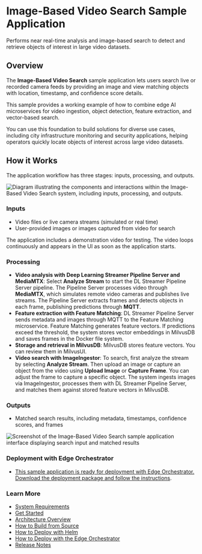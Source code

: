 # Image-Based Video Search Sample Application

<!--REQUIRED: Add a short description without including the name of the RI/Application/microservice in the description. Ensure it's at least 50 characters (excluding spaces) and doesn't exceed 150 characters (excluding spaces). This will enable the content to be properly displayed in the catalog's card layout.-->

Performs near real-time analysis and image-based search to detect and retrieve
objects of interest in large video datasets.

## Overview

The **Image-Based Video Search** sample application lets users search live or
recorded camera feeds by providing an image and view matching objects with
location, timestamp, and confidence score details.

This sample provides a working example of how to combine edge AI microservices
for video ingestion, object detection, feature extraction, and vector-based
search.

You can use this foundation to build solutions for diverse use cases, including
city infrastructure monitoring and security applications, helping operators
quickly locate objects of interest across large video datasets.

## How it Works

The application workflow has three stages: inputs, processing, and outputs.

![Diagram illustrating the components and interactions within the Image-Based Video Search system, including inputs, processing, and outputs.](_images/architecture_simplified.png)

### Inputs

- Video files or live camera streams (simulated or real time)
- User-provided images or images captured from video for search

The application includes a demonstration video for testing. The video loops
continuously and appears in the UI as soon as the application starts.

### Processing

- **Video analysis with Deep Learning Streamer Pipeline Server and MediaMTX**:
  Select **Analyze Stream** to start the DL Streamer Pipeline Server pipeline.
  The Pipeline Server processes video through **MediaMTX**, which simulates
  remote video cameras and publishes live streams. The Pipeline Server extracts
  frames and detects objects in each frame, publishing predictions through
  **MQTT**.
- **Feature extraction with Feature Matching**: DL Streamer Pipeline Server
  sends metadata and images through MQTT to the Feature Matching microservice.
  Feature Matching generates feature vectors. If predictions exceed the
  threshold, the system stores vector embeddings in MilvusDB and saves frames in
  the Docker file system.
- **Storage and retrieval in MilvusDB**: MilvusDB stores feature vectors. You
  can review them in MilvusUI.
- **Video search with ImageIngestor**: To search, first analyze the stream by
  selecting **Analyze Stream**. Then upload an image or capture an object from
  the video using **Upload Image** or **Capture Frame**. You can adjust the
  frame to capture a specific object. The system ingests images via
  ImageIngestor, processes them with DL Streamer Pipeline Server, and matches
  them against stored feature vectors in MilvusDB.

### Outputs

- Matched search results, including metadata, timestamps, confidence scores, and
  frames

![Screenshot of the Image-Based Video Search sample application interface displaying search input and matched results](_images/imagesearch2.png)

### Deployment with Edge Orchestrator

- [This sample application is ready for deployment with Edge Orchestrator. Download the deployment package and follow the instructions](how-to-deploy-edge-orchestrator.md).

### Learn More

- [System Requirements](system-requirements.md)
- [Get Started](get-started.md)
- [Architecture Overview](overview-architecture.md)
- [How to Build from Source](how-to-build-source.md)
- [How to Deploy with Helm](how-to-deploy-helm.md)
- [How to Deploy with the Edge Orchestrator](how-to-deploy-edge-orchestrator.md)
- [Release Notes](release-notes.md)
